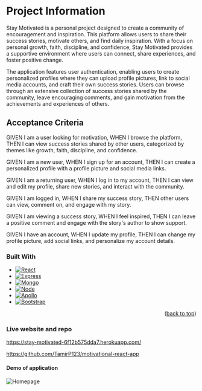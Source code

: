 # Project Information

Stay Motivated is a personal project designed to create a community of encouragement and inspiration. This platform allows users to share their success stories, motivate others, and find daily inspiration. With a focus on personal growth, faith, discipline, and confidence, Stay Motivated provides a supportive environment where users can connect, share experiences, and foster positive change.

The application features user authentication, enabling users to create personalized profiles where they can upload profile pictures, link to social media accounts, and craft their own success stories. Users can browse through an extensive collection of success stories shared by the community, leave encouraging comments, and gain motivation from the achievements and experiences of others.


## Acceptance Criteria

GIVEN I am a user looking for motivation,
WHEN I browse the platform,
THEN I can view success stories shared by other users, categorized by themes like growth, faith, discipline, and confidence.

GIVEN I am a new user,
WHEN I sign up for an account,
THEN I can create a personalized profile with a profile picture and social media links.

GIVEN I am a returning user,
WHEN I log in to my account,
THEN I can view and edit my profile, share new stories, and interact with the community.


GIVEN I am logged in,
WHEN I share my success story,
THEN other users can view, comment on, and engage with my story.

GIVEN I am viewing a success story,
WHEN I feel inspired,
THEN I can leave a positive comment and engage with the story's author to show support.

GIVEN I have an account,
WHEN I update my profile,
THEN I can change my profile picture, add social links, and personalize my account details.

### Built With

* [![React][React.js]][React-url]
* [![Express][Express.js]][Express-url]
* [![Mongo][MongoDB]][Mongo-url]
* [![Node][Node.js]][Node-url]
* [![Apollo][ApolloGraphQL]][Apollo-url]
* [![Bootstrap][Bootstrap.com]][Bootstrap-url]






<p align="right">(<a href="#readme-top">back to top</a>)</p>

### Live website and repo

https://stay-motivated-6f12b575dda7.herokuapp.com/

https://github.com/TamirP123/motivational-react-app
#### Demo of application
![Homepage](https://github.com/user-attachments/assets/f2326a71-fdc7-41b3-84e3-e76d1adcb098)


[React.js]: https://img.shields.io/badge/React-20232A?style=for-the-badge&logo=react&logoColor=61DAFB
[React-url]: https://reactjs.org/
[Bootstrap.com]: https://img.shields.io/badge/Bootstrap-563D7C?style=for-the-badge&logo=bootstrap&logoColor=white
[Bootstrap-url]: https://getbootstrap.com
[MUI.com]: https://img.shields.io/badge/Material%20UI-007FFF?style=for-the-badge&logo=mui&logoColor=white
[Express.js]: https://img.shields.io/badge/express.js-%23404d59.svg?style=for-the-badge&logo=express&logoColor=%2361DAFB
[Express-url]: https://expressjs.com/
[MongoDB]: https://img.shields.io/badge/MongoDB-%234ea94b.svg?style=for-the-badge&logo=mongodb&logoColor=white
[Mongo-url]: https://www.mongodb.com/
[Node.js]: https://img.shields.io/badge/node.js-6DA55F?style=for-the-badge&logo=node.js&logoColor=white
[Node-url]: https://nodejs.org/en
[ApolloGraphQL]: https://img.shields.io/badge/-ApolloGraphQL-311C87?style=for-the-badge&logo=apollo-graphql
[Apollo-url]: https://www.apollographql.com/why-graphql?utm_term=apollo%20graphql&utm_campaign=Google_Search_Brand_ApolloGraphQL&utm_source=google&utm_medium=cpc&hsa_acc=6083416509&hsa_cam=20595484542&hsa_grp=152489462805&hsa_ad=708259492505&hsa_src=g&hsa_tgt=kwd-390608879745&hsa_kw=apollo%20graphql&hsa_mt=e&hsa_net=adwords&hsa_ver=3&gad_source=1&gclid=EAIaIQobChMIgv-mmPjohwMVIKtmAh2ZGjXkEAAYASAAEgI4afD_BwE


